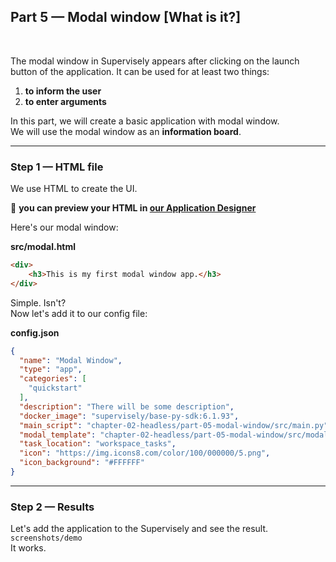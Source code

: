 
<div align="left" markdown>

## **Part 5 — Modal window [What is it?]**  
<br/>
</div>  

The modal window in Supervisely appears after clicking on the launch button of the application.
It can be used for at least two things:

1. **to inform the user**
2. **to enter arguments**

In this part, we will create a basic application with modal window.  
We will use the modal window as an **information board**.


---
### Step 1 — HTML file

We use HTML to create the UI.

📝 **you can preview your HTML in [our Application Designer](https://app.supervise.ly/apps/designer)**

Here's our modal window:


**src/modal.html**  
```HTML
<div>
    <h3>This is my first modal window app.</h3>
</div>
```

Simple. Isn't?  
Now let's add it to our config file:


**config.json**  
```json
{
  "name": "Modal Window",
  "type": "app",
  "categories": [
    "quickstart"
  ],
  "description": "There will be some description",
  "docker_image": "supervisely/base-py-sdk:6.1.93",
  "main_script": "chapter-02-headless/part-05-modal-window/src/main.py",
  "modal_template": "chapter-02-headless/part-05-modal-window/src/modal.html",
  "task_location": "workspace_tasks",
  "icon": "https://img.icons8.com/color/100/000000/5.png",
  "icon_background": "#FFFFFF"
}

```

---
### Step 2 — Results

Let's add the application to the Supervisely and see the result.  
`screenshots/demo`  
It works.
